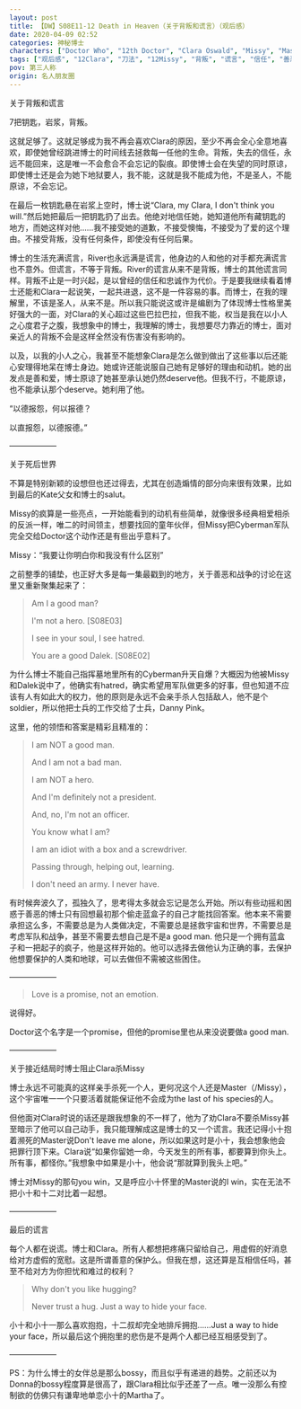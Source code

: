 ```yaml
---
layout: post
title: 【DW】S08E11-12 Death in Heaven（关于背叛和谎言）（观后感）
date: 2020-04-09 02:52
categories: 神秘博士
characters: ["Doctor Who", "12th Doctor", "Clara Oswald", "Missy", "Master"]
tags: ["观后感", "12Clara", "刀法", "12Missy", "背叛", "谎言", "信任", "善恶"]
pov: 第三人称
origin: 名人朋友圈
---
```


关于背叛和谎言

7把钥匙，岩浆，背叛。

这就足够了。这就足够成为我不再会喜欢Clara的原因，至少不再会全心全意地喜欢，即使她曾经跳进博士的时间线去拯救每一任他的生命。背叛，失去的信任，永远不能回来，这是唯一不会愈合不会忘记的裂痕。即使博士会在失望的同时原谅，即使博士还是会为她下地狱要人，我不能，这就是我不能成为他，不是圣人，不能原谅，不会忘记。

在最后一枚钥匙悬在岩浆上空时，博士说“Clara, my Clara, I don't think you will.”然后她把最后一把钥匙扔了出去。他绝对地信任她，她知道他所有藏钥匙的地方，而她这样对他……我不接受她的道歉，不接受懊悔，不接受为了爱的这个理由。不接受背叛，没有任何条件，即使没有任何后果。

博士的生活充满谎言，River也永远满是谎言，他身边的人和他的对手都充满谎言也不意外。但谎言，不等于背叛。River的谎言从来不是背叛，博士的其他谎言同样。背叛不止是一时兴起，是以曾经的信任和忠诚作为代价。于是要我继续看着博士还能和Clara一起说笑，一起共进退，这不是一件容易的事。而博士，在我的理解里，不该是圣人，从来不是。所以我只能说这或许是编剧为了体现博士性格里美好强大的一面，对Clara的关心超过这些巴拉巴拉，但我不能，权当是我在以小人之心度君子之腹，我想象中的博士，我理解的博士，我想要尽力靠近的博士，面对亲近人的背叛不会是这样全然没有伤害没有影响的。

以及，以我的小人之心，我甚至不能想象Clara是怎么做到做出了这些事以后还能心安理得地呆在博士身边。她或许还能说服自己她有足够好的理由和动机，她的出发点是善和爱，博士原谅了她甚至承认她仍然deserve他。但我不行，不能原谅，也不能承认那个deserve。她利用了他。

“以德报怨，何以报德？

以直报怨，以德报德。”

——————

关于死后世界

不算是特别新颖的设想但也还过得去，尤其在创造煽情的部分向来很有效果，比如到最后的Kate父女和博士的salut。

Missy的疯算是一些亮点，一开始能看到的动机有些简单，就像很多经典相爱相杀的反派一样，唯二的时间领主，想要找回的童年伙伴，但Missy把Cyberman军队完全交给Doctor这个动作还是有些出乎意料了。

Missy：“我要让你明白你和我没有什么区别”

之前整季的铺垫，也正好大多是每一集最戳到的地方，关于善恶和战争的讨论在这里又重新聚集起来了：

> Am I a good man?
> 
> I'm not a hero. [S08E03]
> 
> I see in your soul, I see hatred.
> 
> You are a good Dalek. [S08E02]

为什么博士不能自己指挥墓地里所有的Cyberman升天自爆？大概因为他被Missy和Dalek说中了，他确实有hatred，确实希望用军队做更多的好事，但也知道不应该有人有如此大的权力，他的原则是永远不会亲手杀人包括敌人，他不是个soldier，所以他把士兵的工作交给了士兵，Danny Pink。

这里，他的领悟和答案是精彩且精准的：

> I am NOT a good man.
> 
> And I am not a bad man.
> 
> I am NOT a hero.
> 
> And I'm definitely not a president.
> 
> And, no, I'm not an officer.
> 
> You know what I am?
> 
> I am an idiot with a box and a screwdriver.
> 
> Passing through, helping out, learning.
> 
> I don't need an army. I never have.

有时候奔波久了，孤独久了，思考得太多就会忘记是怎么开始。所以有些动摇和困惑于善恶的博士只有回想最初那个偷走蓝盒子的自己才能找回答案。他本来不需要承担这么多，不需要总是为人类做决定，不需要总是拯救宇宙和世界，不需要总是考虑军队和战争，甚至不需要去想自己是不是a good man. 他只是一个拥有蓝盒子和一把起子的疯子，他是这样开始的。他可以选择去做他认为正确的事，去保护他想要保护的人类和地球，可以去做但不需被这些困住。

——————

> Love is a promise, not an emotion.

说得好。

Doctor这个名字是一个promise，但他的promise里也从来没说要做a good man.

——————

关于接近结局时博士阻止Clara杀Missy

博士永远不可能真的这样亲手杀死一个人，更何况这个人还是Master（/Missy），这个宇宙唯一一个只要活着就能保证他不会成为the last of his species的人。

但他面对Clara时说的话还是跟我想象的不一样了，他为了劝Clara不要杀Missy甚至暗示了他可以自己动手，我只能理解成这是博士的又一个谎言。我还记得小十抱着濒死的Master说Don't leave me alone，所以如果这时是小十，我会想象他会把罪行顶下来。Clara说“如果你留她一命，今天发生的所有事，都要算到你头上。所有事，都怪你。”我想象中如果是小十，他会说“那就算到我头上吧。”

博士对Missy的那句you win，又是呼应小十怀里的Master说的I win，实在无法不把小十和十二对比着一起想。

——————

最后的谎言

每个人都在说谎。博士和Clara。所有人都想把疼痛只留给自己，用虚假的好消息给对方虚假的宽慰。这是所谓善意的保护么。但我在想，这还算是互相信任吗，甚至不给对方为你担忧和难过的权利？

> Why don't you like hugging?
> 
> Never trust a hug. Just a way to hide your face.

小十和小十一那么喜欢抱抱，十二叔却完全地排斥拥抱……Just a way to hide your face，所以最后这个拥抱里的悲伤是不是两个人都已经互相感受到了。

——————

PS：为什么博士的女伴总是那么bossy，而且似乎有递进的趋势。之前还以为Donna的bossy程度算是很高了，跟Clara相比似乎还差了一点。唯一没那么有控制欲的仿佛只有谦卑地单恋小十的Martha了。
